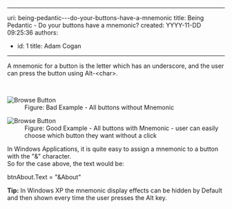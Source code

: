 

---
uri: being-pedantic---do-your-buttons-have-a-mnemonic
title: Being Pedantic - Do your buttons have a mnemonic?
created: YYYY-11-DD 09:25:36
authors:
  - id: 1
    title: Adam Cogan
---




<span class='intro'> <p>A mnemonic for a button is the letter which has an underscore, and the user can press the button using Alt-&lt;char&gt;.</p> </span>

​
<dl class="badImage"><dt>
      <img alt="Browse Button" src="http&#58;//www.ssw.com.au/ssw/Standards/Rules/Images/BadMem.gif" />
   </dt><dd>Figure&#58; Bad Example - All buttons without Mnemonic</dd></dl><dl class="goodImage"><dt>
      <img alt="Browse Button" src="http&#58;//www.ssw.com.au/ssw/Standards/Rules/Images/GoodMem.gif" />
   </dt><dd>Figure&#58; Good Example - All buttons with Mnemonic - user can easily choose which button they want without a click</dd></dl><div>In Windows Applications, it is quite easy to assign a mnemonic to a button with the &quot;&amp;&quot; character.</div><div>So for the case above, the text would be&#58;</div><dl class="code"><dt><p>btnAbout.Text = &quot;&amp;About&quot;</p>
   </dt></dl><div><b>Tip&#58;</b> In Windows XP the mnemonic display effects can be hidden by Default and then shown every time the user presses the Alt key.</div>


